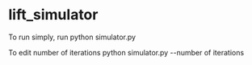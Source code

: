 # lift_simulator

To run simply, run python simulator.py

To edit number of iterations python simulator.py --number of iterations
